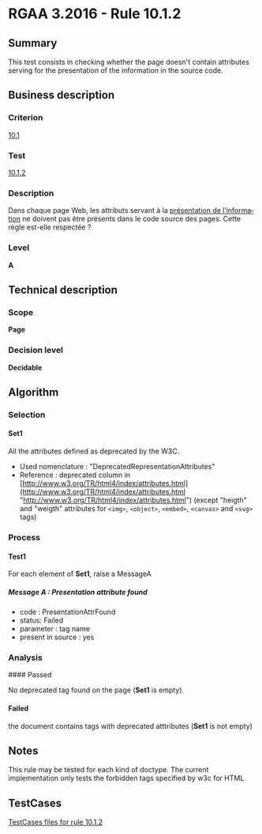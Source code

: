 # RGAA 3.2016 - Rule 10.1.2

## Summary
This test consists in checking whether the page doesn't contain
attributes serving for the presentation of the information in the source
code.

## Business description

### Criterion
[10.1](http://references.modernisation.gouv.fr/rgaa-accessibilite/2016/criteres.html#crit-10-1)

### Test
[10.1.2](http://references.modernisation.gouv.fr/rgaa-accessibilite/2016/criteres.html#test-10-1-2)

### Description
<div lang="fr">Dans chaque page Web, les attributs servant &#xE0; la <a href="http://references.modernisation.gouv.fr/rgaa-accessibilite/2016/glossaire.html#prsentation-de-linformation">pr&#xE9;sentation de l&#x2019;information</a> ne doivent pas &#xEA;tre pr&#xE9;sents dans le code source des pages. Cette r&#xE8;gle est-elle respect&#xE9;e&nbsp;?</div>

### Level
**A**

## Technical description

### Scope
**Page**

### Decision level
**Decidable**

## Algorithm

### Selection

#### Set1

All the attributes defined as deprecated by the W3C.

-   Used nomenclature : "DeprecatedRepresentationAttributes"
-   Reference : deprecated column in
    [http://www.w3.org/TR/html4/index/attributes.html](http://www.w3.org/TR/html4/index/attributes.html "http://www.w3.org/TR/html4/index/attributes.html")
    (except "heigth" and "weigth" attributes for `<img>`, `<object>`, `<embed>`, `<canvas>` and `<svg>` tags)

### Process

#### Test1 

For each element of **Set1**, raise a MessageA

##### Message A : Presentation attribute found

-  code : PresentationAttrFound
-  status: Failed
-  parameter : tag name
-  present in source : yes


### Analysis

#### Passed

No deprecated tag found on the page (**Set1** is empty).

#### Failed

the document contains tags with deprecated atttributes (**Set1** is not empty)

## Notes

This rule may be tested for each kind of doctype. The current
implementation only tests the forbidden tags specified by w3c for HTML




##  TestCases

[TestCases files for rule 10.1.2](https://github.com/Asqatasun/Asqatasun/tree/develop/rules/rules-rgaa3.2016/src/test/resources/testcases/rgaa32016/Rgaa32016Rule100102/)


